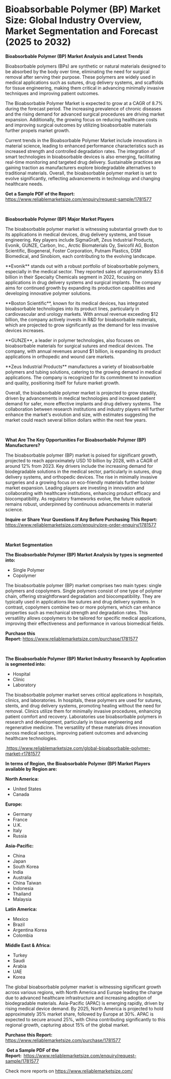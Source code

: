<p><h1>Bioabsorbable Polymer (BP) Market Size: Global Industry Overview, Market Segmentation and Forecast (2025 to 2032)</h1></p><p><strong>Bioabsorbable Polymer (BP) Market Analysis and Latest Trends</strong></p>
<p><p>Bioabsorbable polymers (BPs) are synthetic or natural materials designed to be absorbed by the body over time, eliminating the need for surgical removal after serving their purpose. These polymers are widely used in medical applications such as sutures, drug delivery systems, and scaffolds for tissue engineering, making them critical in advancing minimally invasive techniques and improving patient outcomes.</p><p>The Bioabsorbable Polymer Market is expected to grow at a CAGR of 8.7% during the forecast period. The increasing prevalence of chronic diseases and the rising demand for advanced surgical procedures are driving market expansion. Additionally, the growing focus on reducing healthcare costs and improving surgical outcomes by utilizing bioabsorbable materials further propels market growth.</p><p>Current trends in the Bioabsorbable Polymer Market include innovations in material science, leading to enhanced performance characteristics such as increased strength and controlled degradation rates. The integration of smart technologies in bioabsorbable devices is also emerging, facilitating real-time monitoring and targeted drug delivery. Sustainable practices are gaining traction as manufacturers explore biodegradable alternatives to traditional materials. Overall, the bioabsorbable polymer market is set to evolve significantly, reflecting advancements in technology and changing healthcare needs.</p></p>
<p><strong>Get a Sample PDF of the Report:&nbsp;</strong> <a href="https://www.reliablemarketsize.com/enquiry/request-sample/1781577?utm_campaign=3537&utm_medium=2&utm_source=Github&utm_content=ia&utm_term=03042025&utm_id=bioabsorbable-polymer-bp">https://www.reliablemarketsize.com/enquiry/request-sample/1781577</a></p>
<p>&nbsp;</p>
<p><strong>Bioabsorbable Polymer (BP) Major Market Players</strong></p>
<p><p>The bioabsorbable polymer market is witnessing substantial growth due to its applications in medical devices, drug delivery systems, and tissue engineering. Key players include SigmaGraft, Zeus Industrial Products, Evonik, GUNZE, Carbon, Inc., Arctic Biomaterials Oy, Swicofil AG, Boston Scientific, Biogeneral, Foster Corporation, Putnam Plastics, DSM Biomedical, and Sinobiom, each contributing to the evolving landscape.</p><p>**Evonik** stands out with a robust portfolio of bioabsorbable polymers, especially in the medical sector. They reported sales of approximately $3.6 billion in their Specialty Chemicals segment in 2022, focusing on applications in drug delivery systems and surgical implants. The company aims for continued growth by expanding its production capabilities and developing innovative polymer solutions.</p><p>**Boston Scientific**, known for its medical devices, has integrated bioabsorbable technologies into its product lines, particularly in cardiovascular and urology markets. With annual revenue exceeding $12 billion, the company actively invests in R&D for bioabsorbable materials, which are projected to grow significantly as the demand for less invasive devices increases.</p><p>**GUNZE**, a leader in polymer technologies, also focuses on bioabsorbable materials for surgical sutures and medical devices. The company, with annual revenues around $1 billion, is expanding its product applications in orthopedic and wound care markets.</p><p>**Zeus Industrial Products** manufactures a variety of bioabsorbable polymers and tubing solutions, catering to the growing demand in medical applications. The company is recognized for its commitment to innovation and quality, positioning itself for future market growth.</p><p>Overall, the bioabsorbable polymer market is projected to grow steadily, driven by advancements in medical technologies and increased patient demand for safer, more effective implants and drug delivery systems. The collaboration between research institutions and industry players will further enhance the market's evolution and size, with estimates suggesting the market could reach several billion dollars within the next few years.</p></p>
<p>&nbsp;</p>
<p><strong>What Are The Key Opportunities For Bioabsorbable Polymer (BP) Manufacturers?</strong></p>
<p><p>The bioabsorbable polymer (BP) market is poised for significant growth, projected to reach approximately USD 10 billion by 2028, with a CAGR of around 12% from 2023. Key drivers include the increasing demand for biodegradable solutions in the medical sector, particularly in sutures, drug delivery systems, and orthopedic devices. The rise in minimally invasive surgeries and a growing focus on eco-friendly materials further bolster market expansion. Leading players are investing in innovation and collaborating with healthcare institutions, enhancing product efficacy and biocompatibility. As regulatory frameworks evolve, the future outlook remains robust, underpinned by continuous advancements in material science.</p></p>
<p><strong>Inquire or Share Your Questions If Any Before Purchasing This Report:</strong> <a href="https://www.reliablemarketsize.com/enquiry/pre-order-enquiry/1781577?utm_campaign=3537&utm_medium=2&utm_source=Github&utm_content=ia&utm_term=03042025&utm_id=bioabsorbable-polymer-bp">https://www.reliablemarketsize.com/enquiry/pre-order-enquiry/1781577</a></p>
<p>&nbsp;</p>
<p><strong>Market Segmentation</strong></p>
<p><strong>The Bioabsorbable Polymer (BP) Market Analysis by types is segmented into:</strong></p>
<p><ul><li>Single Polymer</li><li>Copolymer</li></ul></p>
<p><p>The bioabsorbable polymer (BP) market comprises two main types: single polymers and copolymers. Single polymers consist of one type of polymer chain, offering straightforward degradation and biocompatibility. They are typically used in applications like sutures and drug delivery systems. In contrast, copolymers combine two or more polymers, which can enhance properties such as mechanical strength and degradation rates. This versatility allows copolymers to be tailored for specific medical applications, improving their effectiveness and performance in various biomedical fields.</p></p>
<p><strong>Purchase this Report:&nbsp;</strong><a href="https://www.reliablemarketsize.com/purchase/1781577?utm_campaign=3537&utm_medium=2&utm_source=Github&utm_content=ia&utm_term=03042025&utm_id=bioabsorbable-polymer-bp">https://www.reliablemarketsize.com/purchase/1781577</a></p>
<p>&nbsp;</p>
<p><strong>The Bioabsorbable Polymer (BP) Market Industry Research by Application is segmented into:</strong></p>
<p><ul><li>Hospital</li><li>Clinic</li><li>Laboratory</li></ul></p>
<p><p>The bioabsorbable polymer market serves critical applications in hospitals, clinics, and laboratories. In hospitals, these polymers are used for sutures, stents, and drug delivery systems, promoting healing without the need for removal. Clinics utilize them for minimally invasive procedures, enhancing patient comfort and recovery. Laboratories use bioabsorbable polymers in research and development, particularly in tissue engineering and regenerative medicine. The versatility of these materials drives innovation across medical sectors, improving patient outcomes and advancing healthcare technologies.</p></p>
<p><a href="https://www.reliablemarketsize.com/global-bioabsorbable-polymer-market-r1781577?utm_campaign=3537&utm_medium=2&utm_source=Github&utm_content=ia&utm_term=03042025&utm_id=bioabsorbable-polymer-bp">&nbsp;https://www.reliablemarketsize.com/global-bioabsorbable-polymer-market-r1781577</a></p>
<p><strong>In terms of Region, the Bioabsorbable Polymer (BP) Market Players available by Region are:</strong></p>
<p>
    <p> <strong> North America: </strong>
        <ul>
            <li>United States</li>
            <li>Canada</li>
        </ul>
        </p> 
    <p> <strong> Europe: </strong>
        <ul>
            <li>Germany</li>
            <li>France</li>
            <li>U.K.</li>
            <li>Italy</li>
            <li>Russia</li>
        </ul>
        </p> 
    <p> <strong> Asia-Pacific: </strong>
        <ul>
            <li>China</li>
            <li>Japan</li>
            <li>South Korea</li>
            <li>India</li>
            <li>Australia</li>
            <li>China Taiwan</li>
            <li>Indonesia</li>
            <li>Thailand</li>
            <li>Malaysia</li>
        </ul>
        </p> 
    <p> <strong> Latin America: </strong>
        <ul>
            <li>Mexico</li>
            <li>Brazil</li>
            <li>Argentina Korea</li>
            <li>Colombia</li>
        </ul>
        </p> 
    <p> <strong> Middle East & Africa: </strong>
        <ul>
            <li>Turkey</li>
            <li>Saudi</li>
            <li>Arabia</li>
            <li>UAE</li>
            <li>Korea</li>
        </ul>
    </p>
    </p>
<p><p>The global bioabsorbable polymer market is witnessing significant growth across various regions, with North America and Europe leading the charge due to advanced healthcare infrastructure and increasing adoption of biodegradable materials. Asia-Pacific (APAC) is emerging rapidly, driven by rising medical device demand. By 2025, North America is projected to hold approximately 35% market share, followed by Europe at 30%. APAC is expected to secure around 25%, with China contributing significantly to this regional growth, capturing about 15% of the global market.</p></p>
<p><strong>Purchase this Report: </strong><a href="https://www.reliablemarketsize.com/purchase/1781577?utm_campaign=3537&utm_medium=2&utm_source=Github&utm_content=ia&utm_term=03042025&utm_id=bioabsorbable-polymer-bp">https://www.reliablemarketsize.com/purchase/1781577</a></p>
<p>&nbsp;<strong>Get a Sample PDF of the Report:&nbsp;&nbsp;</strong><a href="https://www.reliablemarketsize.com/enquiry/request-sample/1781577?utm_campaign=3537&utm_medium=2&utm_source=Github&utm_content=ia&utm_term=03042025&utm_id=bioabsorbable-polymer-bp">https://www.reliablemarketsize.com/enquiry/request-sample/1781577</a></p>
<p><strong></strong></p>
<p>Check more reports on <a href="https://www.reliablemarketsize.com/?utm_campaign=3537&utm_medium=2&utm_source=Github&utm_content=ia&utm_term=03042025&utm_id=bioabsorbable-polymer-bp">https://www.reliablemarketsize.com/</a></p>
